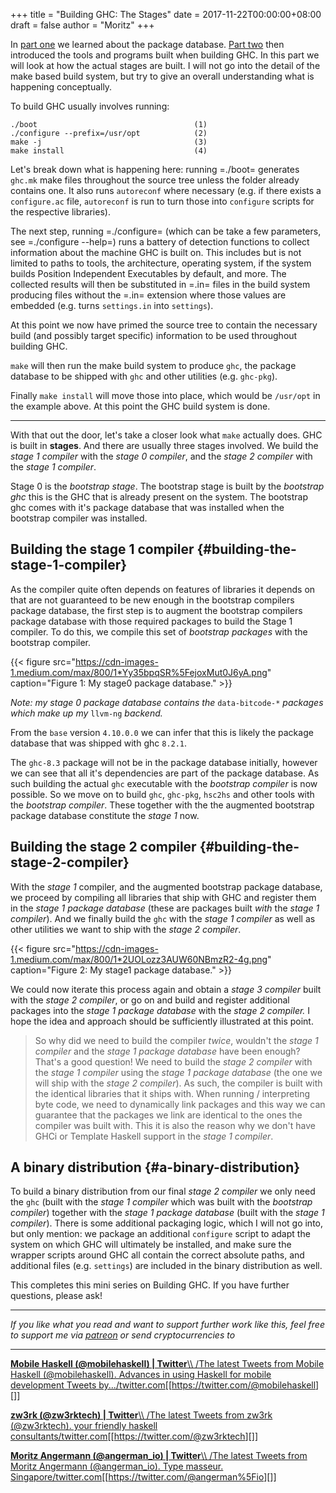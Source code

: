 +++
title = "Building GHC: The Stages"
date = 2017-11-22T00:00:00+08:00
draft = false
author = "Moritz"
+++

In
[part
one](https://medium.com/@zw3rk/building-ghc-the-package-database-50c37cf6ce33) we learned about the package database.
[Part
two](https://medium.com/@zw3rk/building-ghc-the-tools-3d170a4db06c) then introduced the tools and programs built when building GHC. In
this part we will look at how the actual stages are built. I will not go
into the detail of the make based build system, but try to give an
overall understanding what is happening conceptually.

To build GHC usually involves running:

```text
./boot                                   (1)
./configure --prefix=/usr/opt            (2)
make -j                                  (3)
make install                             (4)
```

Let's break down what is happening here: running =./boot= generates
`ghc.mk` make files throughout the source tree unless the folder already
contains one. It also runs `autoreconf` where necessary (e.g. if there
exists a `configure.ac` file, `autoreconf` is run to turn those into
`configure` scripts for the respective libraries).

The next step, running =./configure= (which can be take a few
parameters, see =./configure --help=) runs a battery of detection
functions to collect information about the machine GHC is built on. This
includes but is not limited to paths to tools, the architecture,
operating system, if the system builds Position Independent Executables
by default, and more. The collected results will then be substituted
in =.in= files in the build system producing files without the =.in=
extension where those values are embedded (e.g. turns `settings.in` into
`settings`).

At this point we now have primed the source tree to contain the
necessary build (and possibly target specific) information to be used
throughout building GHC.

`make` will then run the make build system to produce `ghc`, the package
database to be shipped with `ghc` and other utilities (e.g. `ghc-pkg`).

Finally `make install` will move those into place, which would be
`/usr/opt` in the example above. At this point the GHC build system is
done.

---

With that out the door, let's take a closer look what `make` actually
does. GHC is built in **stages**. And there are usually three stages
involved. We build the _stage 1 compiler_ with the _stage 0 compiler_,
and the _stage 2 compiler_ with the _stage 1 compiler_.

Stage 0 is the _bootstrap stage_. The bootstrap stage is built by the
_bootstrap ghc_ this is the GHC that is already present on the system.
The bootstrap ghc comes with it's package database that was installed
when the bootstrap compiler was installed.


## Building the stage 1 compiler {#building-the-stage-1-compiler}

As the compiler quite often depends on features of libraries it depends
on that are not guaranteed to be new enough in the bootstrap compilers
package database, the first step is to augment the bootstrap compilers
package database with those required packages to build the Stage 1
compiler. To do this, we compile this set of _bootstrap packages_ with
the bootstrap compiler.

{{< figure src="https://cdn-images-1.medium.com/max/800/1*Yy35bpqSR%5FejoxMut0J6yA.png" caption="Figure 1: My stage0 package database." >}}

_Note: my stage 0 package database contains the_ `data-bitcode-*`
_packages which make up my_ `llvm-ng` _backend._

From the `base` version `4.10.0.0` we can infer that this is likely the
package database that was shipped with ghc `8.2.1`.

The `ghc-8.3` package will not be in the package database initially,
however we can see that all it's dependencies are part of the package
database. As such building the actual `ghc` executable with the
_bootstrap compiler_ is now possible. So we move on to build `ghc`,
`ghc-pkg`, `hsc2hs` and other tools with the _bootstrap compiler_. These
together with the the augmented bootstrap package database constitute
the _stage 1_ now.


## Building the stage 2 compiler {#building-the-stage-2-compiler}

With the _stage 1_ compiler, and the augmented bootstrap package
database, we proceed by compiling all libraries that ship with GHC and
register them in the _stage 1 package database_ (these are packages
built _with_ the _stage 1 compiler_). And we finally build the `ghc`
with the _stage 1 compiler_ as well as other utilities we want to ship
with the _stage 2 compiler_.

{{< figure src="https://cdn-images-1.medium.com/max/800/1*2UOLozz3AUW60NBmzR2-4g.png" caption="Figure 2: My stage1 package database." >}}

We could now iterate this process again and obtain a _stage 3 compiler_
built with the _stage 2 compiler_, or go on and build and register
additional packages into the _stage 1 package database_ with the _stage
2 compiler._ I hope the idea and approach should be sufficiently
illustrated at this point.

> So why did we need to build the compiler _twice_, wouldn't the _stage
> 1 compiler_ and the _stage 1 package database_ have been enough?
> That's a good question! We need to build the _stage 2 compiler_ with
> the _stage 1 compiler_ using the _stage 1 package database_ (the one
> we will ship with the _stage 2 compiler_). As such, the compiler is
> built with the identical libraries that it ships with. When running /
> interpreting byte code, we need to dynamically link packages and this
> way we can guarantee that the packages we link are identical to the
> ones the compiler was built with. This it is also the reason why we
> don't have GHCi or Template Haskell support in the _stage 1 compiler_.


## A binary distribution {#a-binary-distribution}

To build a binary distribution from our final _stage 2 compiler_ we only
need the `ghc` (built with the _stage 1 compiler_ which was built with
the _bootstrap compiler_) together with the _stage 1 package database_
(built with the _stage 1 compiler_). There is some additional packaging
logic, which I will not go into, but only mention: we package an
additional `configure` script to adapt the system on which GHC will
ultimately be installed, and make sure the wrapper scripts around GHC
all contain the correct absolute paths, and additional files (e.g.
`settings`) are included in the binary distribution as well.

This completes this mini series on Building GHC. If you have further
questions, please ask!

---

_If you like what you read and want to support further work like this,
feel free to support me via_
[_patreon_](https://www.patreon.com/zw3rk) _or send cryptocurrencies
to_

---

<a id="orgfc8e728"></a>
[**Mobile Haskell (@mobilehaskell) |
Twitter**\\\\
/The latest Tweets from Mobile Haskell (@mobilehaskell). Advances in
using Haskell for mobile development Tweets
by.../twitter.com](https://twitter.com/@mobilehaskell)[[<https://twitter.com/@mobilehaskell>][]]

<a id="org4398112"></a>
[**zw3rk (@zw3rktech) | Twitter**\\\\
/The latest Tweets from zw3rk (@zw3rktech). your friendly haskell
consultants/twitter.com](https://twitter.com/@zw3rktech)[[<https://twitter.com/@zw3rktech>][]]

<a id="orgf7963b9"></a>
[**Moritz Angermann (@angerman\_io) |
Twitter**\\\\
/The latest Tweets from Moritz Angermann (@angerman\_io). Type masseur.
Singapore/twitter.com](https://twitter.com/@angerman%5Fio)[[<https://twitter.com/@angerman%5Fio>][]]